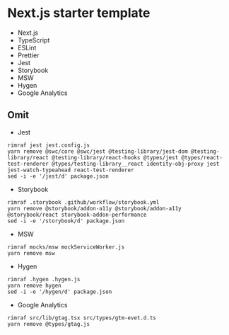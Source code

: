 # Next.js starter template

- Next.js
- TypeScript
- ESLint
- Prettier
- Jest
- Storybook
- MSW
- Hygen
- Google Analytics

## Omit

- Jest

```shell
rimraf jest jest.config.js
yarn remove @swc/core @swc/jest @testing-library/jest-dom @testing-library/react @testing-library/react-hooks @types/jest @types/react-test-renderer @types/testing-library__react identity-obj-proxy jest jest-watch-typeahead react-test-renderer
sed -i -e '/jest/d' package.json
```

- Storybook

```shell
rimraf .storybook .github/workflow/storybook.yml
yarn remove @storybook/addon-a11y @storybook/addon-a11y @storybook/react storybook-addon-performance
sed -i -e '/storybook/d' package.json
```

- MSW

```shell
rimraf mocks/msw mockServiceWorker.js
yarn remove msw
```

- Hygen

```shell
rimraf .hygen .hygen.js
yarn remove hygen
sed -i -e '/hygen/d' package.json
```

- Google Analytics

```shell
rimraf src/lib/gtag.tsx src/types/gtm-evet.d.ts
yarn remove @types/gtag.js
```
